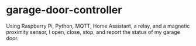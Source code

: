 # garage-door-controller
Using Raspberry Pi, Python, MQTT, Home Assistant, a relay, and a magnetic proximity sensor, I open, close, stop, and report the status of my garage door.
